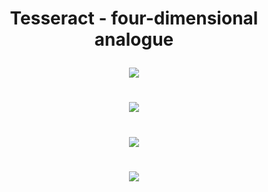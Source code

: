 # <p align="center">  Tesseract - four-dimensional analogue </p>


<p align="center"> 
 <img src="https://user-images.githubusercontent.com/113218619/235282961-b85e69fe-6d0f-4b7e-aeb0-bc7171fa3eb8.gif" />

#
<p align="center"> 
 <img src="https://user-images.githubusercontent.com/113218619/235283420-3c655c06-0ec5-4792-ba85-b566d3af706f.png" />

#
<p align="center"> 
 <img src="https://user-images.githubusercontent.com/113218619/235283209-286d481d-47f5-47e3-be81-c3ddab0cd93a.png"  />
 
#

<p align="center"> 
<img src="https://user-images.githubusercontent.com/113218619/235283271-e9452b16-c298-4f3d-aa26-2a11fd0a9811.png" />




